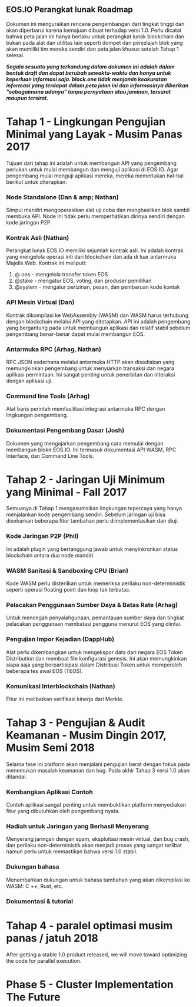 ## EOS.IO Perangkat lunak Roadmap

Dokumen ini menguraikan rencana pengembangan dari tingkat tinggi dan akan diperbarui karena kemajuan dibuat terhadap versi 1.0. Perlu dicatat bahwa peta jalan ini hanya berlaku untuk perangkat lunak blockchain dan bukan pada alat dan utilitas lain seperti dompet dan penjelajah blok yang akan memiliki tim mereka sendiri dan peta jalan khusus setelah Tahap 1 selesai.

***Segala sesuatu yang terkandung dalam dokumen ini adalah dalam bentuk draft dan dapat berubah sewaktu-waktu dan hanya untuk keperluan informasi saja. block.one tidak menjamin keakuratan informasi yang terdapat dalam peta jalan ini dan informasinya diberikan "sebagaimana adanya" tanpa pernyataan atau jaminan, tersurat maupun tersirat.***

# Tahap 1 - Lingkungan Pengujian Minimal yang Layak - Musim Panas 2017

Tujuan dari tahap ini adalah untuk membangun API yang pengembang perlukan untuk mulai membangun dan menguji aplikasi di EOS.IO. Agar pengembang mulai menguji aplikasi mereka, mereka memerlukan hal-hal berikut untuk diterapkan:

### Node Standalone (Dan & amp; Nathan)

Simpul mandiri mengoperasikan alat uji coba dan menghasilkan blok sambil membuka API. Node ini tidak perlu memperhatikan dirinya sendiri dengan kode jaringan P2P.

### Kontrak Asli (Nathan)

Perangkat lunak EOS.IO memiliki sejumlah kontrak asli. Ini adalah kontrak yang mengelola operasi inti dari blockchain dan ada di luar antarmuka Majelis Web. Kontrak ini meliputi:

1. @ oos - mengelola transfer token EOS
2. @stake - mengatur EOS, voting, dan produser pemilihan
3. @system - mengatur perizinan, pesan, dan pembaruan kode kontak

### API Mesin Virtual (Dan)

Kontrak dikompilasi ke WebAssembly (WASM) dan WASM harus terhubung dengan blockchain melalui API yang ditetapkan. API ini adalah pengembang yang bergantung pada untuk membangun aplikasi dan relatif stabil sebelum pengembang benar-benar dapat mulai membangun EOS.

### Antarmuka RPC (Arhag, Nathan)

RPC JSON sederhana melalui antarmuka HTTP akan disediakan yang memungkinkan pengembang untuk menyiarkan transaksi dan negara aplikasi permintaan. Ini sangat penting untuk penerbitan dan interaksi dengan aplikasi uji.

### Command line Tools (Arhag)

Alat baris perintah memfasilitasi integrasi antarmuka RPC dengan lingkungan pengembang.

### Dokumentasi Pengembang Dasar (Josh)

Dokumen yang mengajarkan pengembang cara memulai dengan membangun blokir EOS.IO. Ini termasuk dokumentasi API WASM, RPC Interface, dan Command Line Tools.

# Tahap 2 - Jaringan Uji Minimum yang Minimal - Fall 2017

Semuanya di Tahap 1 mengasumsikan lingkungan tepercaya yang hanya menjalankan kode pengembang sendiri. Sebelum jaringan uji bisa disebarkan beberapa fitur tambahan perlu diimplementasikan dan diuji.

### Kode Jaringan P2P (Phil)

Ini adalah plugin yang bertanggung jawab untuk menyinkronkan status blockchain antara dua node mandiri.

### WASM Sanitasi & Sandboxing CPU (Brian)

Kode WASM perlu disterilkan untuk memeriksa perilaku non-deterministik seperti operasi floating point dan loop tak terbatas.

### Pelacakan Penggunaan Sumber Daya & Batas Rate (Arhag)

Untuk mencegah penyalahgunaan, pemantauan sumber daya dan tingkat pelacakan penggunaan membatasi pengguna menurut EOS yang diintai.

### Pengujian Impor Kejadian (DappHub)

Alat perlu dikembangkan untuk mengekspor data dari negara EOS Token Distribution dan membuat file konfigurasi genesis. Ini akan memungkinkan siapa saja yang berpartisipasi dalam Distribusi Token untuk memperoleh beberapa tes awal EOS (TEOS).

### Komunikasi Interblockchain (Nathan)

Fitur ini melibatkan verifikasi kinerja dari Merkle.

# Tahap 3 - Pengujian & Audit Keamanan - Musim Dingin 2017, Musim Semi 2018

Selama fase ini platform akan menjalani pengujian berat dengan fokus pada menemukan masalah keamanan dan bug. Pada akhir Tahap 3 versi 1.0 akan ditandai.

### Kembangkan Aplikasi Contoh

Contoh aplikasi sangat penting untuk membuktikan platform menyediakan fitur yang dibutuhkan oleh pengembang nyata.

### Hadiah untuk Jaringan yang Berhasil Menyerang

Menyerang jaringan dengan spam, eksploitasi mesin virtual, dan bug crash, dan perilaku non-deterministik akan menjadi proses yang sangat terlibat namun perlu untuk memastikan bahwa versi 1.0 stabil.

### Dukungan bahasa

Menambahkan dukungan untuk bahasa tambahan yang akan dikompilasi ke WASM: C ++, Rust, etc.

### Dokumentasi & tutorial

# Tahap 4 - paralel optimasi musim panas / jatuh 2018

After getting a stable 1.0 product released, we will move toward optimizing the code for parallel execution.

# Phase 5 - Cluster Implementation The Future